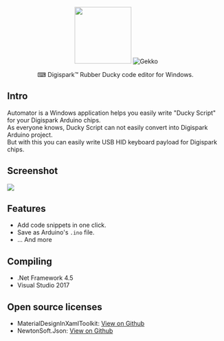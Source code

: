 <p align="center">
  <img src="https://raw.githubusercontent.com/CYRO4S/Automator/master/assets/automator_icon.png" width="132" height="132" alt="Automator_LOGO">
  <img src="https://raw.githubusercontent.com/CYRO4S/Automator/master/assets/automator_text.png" alt="Gekko">
  <br />
</p>

<p align="center">⌨ Digispark™ Rubber Ducky code editor for Windows. <br /></p>
  
## Intro
Automator is a Windows application helps you easily write "Ducky Script" for your Digispark Arduino chips.  
As everyone knows, Ducky Script can not easily convert into Digispark Arduino project.   
But with this you can easily write USB HID keyboard payload for Digispark chips.  

## Screenshot
![](https://raw.githubusercontent.com/CYRO4S/Automator/master/Automator/Automator/Resources/automator_2_preview.png)
    
## Features  
* Add code snippets in one click.
* Save as Arduino's `.ino` file.
* ... And more    
  
## Compiling  
* .Net Framework 4.5  
* Visual Studio 2017  
  
## Open source licenses
* MaterialDesignInXamlToolkit: [View on Github](https://github.com/ButchersBoy/MaterialDesignInXamlToolkit)
* NewtonSoft.Json: [View on Github](https://github.com/JamesNK/Newtonsoft.Json)
